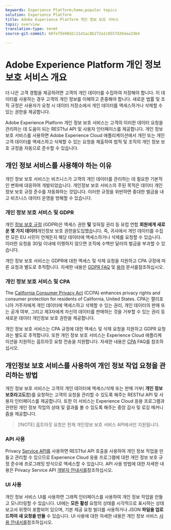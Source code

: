 ```yaml
---
keywords: Experience Platform;home;popular topics
solution: Experience Platform
title: Adobe Experience Platform 개인 정보 보호 서비스
topic: overview
translation-type: tm+mt
source-git-commit: 66fef5b98d2c21d1ac8b272e2c8557d26daa3364

---
```



# Adobe Experience Platform 개인 정보 보호 서비스 개요

더 나은 고객 경험을 제공하려면 고객의 개인 데이터를 수집하여 저장해야 합니다. 이 데이터를 사용하는 경우 고객의 개인 정보를 이해하고 존중해야 합니다. 새로운 법률 및 조직 규정은 사용자가 요청 시 데이터 저장소에서 개인 데이터를 액세스하거나 삭제할 수 있는 권한을 제공합니다.

Adobe Experience Platform 개인 정보 보호 서비스는 고객의 이러한 데이터 요청을 관리하는 데 도움이 되는 RESTful API 및 사용자 인터페이스를 제공합니다. 개인 정보 보호 서비스를 사용하면 Adobe Experience Cloud 애플리케이션에서 개인 또는 개인 고객 데이터를 액세스하고 삭제할 수 있는 요청을 제출하여 법적 및 조직의 개인 정보 보호 규정을 자동으로 준수할 수 있습니다.

## 개인 정보 서비스를 사용해야 하는 이유

개인 정보 보호 서비스는 비즈니스가 고객의 개인 데이터를 관리하는 데 필요한 기본적인 변화에 대응하여 개발되었습니다. 개인정보 보호 서비스의 주된 목적은 데이터 개인 정보 보호 규정 준수를 자동화하는 것입니다. 이러한 규정을 위반하면 중대한 벌금을 내고 비즈니스 데이터 운영을 방해할 수 있습니다.

### 개인 정보 보호 서비스 및 GDPR

개인 [정보 보호 규정](https://eugdpr.org/) (GDPR)은 액세스 권한 **및** 잊혀질 권리 등 유럽 연합 **회원에게 새로운 몇 가지 데이터**&#x200B;개인정보 보호 권한을도입했습니다. 즉, 귀사에서 개인 데이터를 수집한 모든 EU 시민이 언제든지 해당 데이터에 액세스하거나 삭제를 요청할 수 있습니다. 이러한 요청을 30일 이내에 이행하지 않으면 조직에 수백만 달러의 벌금을 부과할 수 있습니다.

개인 정보 보호 서비스는 GDPR에 대한 액세스 및 삭제 요청을 지원하고 CPA 규정에 따른 요청과 별도로 추적합니다. 자세한 내용은 [GDPR FAQ](gdpr/faq.md) 및 [용어](gdpr/terminology.md) 문서를참조하십시오.

### 개인 정보 보호 서비스 및 CPA

The [California Consumer Privacy Act](https://www.caprivacy.org/about) (CCPA) enhances privacy rights and consumer protection for residents of California, United States. CPA는 캘리포니아 거주자에게 개인 데이터에 액세스하고 삭제할 수 있는 권리, 개인 데이터의 판매 또는 공개 여부, 그리고 제3자에게 자신의 데이터를 판매하는 것을 거부할 수 있는 권리 등 새로운 데이터 개인정보 보호 권한을 제공합니다.

개인 정보 보호 서비스는 CPA 규정에 대한 액세스 및 삭제 요청을 지원하고 GDPR 요청과는 별도로 추적합니다. 또한 개인 정보 보호 서비스는 Experience Cloud 애플리케이션을 지원하는 옵트아웃 요청 전송을 지원합니다. 자세한 내용은 [CPA](ccpa/faq.md) FAQ를 참조하십시오.

## 개인정보 보호 서비스를 사용하여 개인 정보 작업 요청을 관리하는 방법

개인 정보 보호 서비스는 고객의 개인 데이터에 액세스/삭제 또는 판매 거부( **개인 정보 보호라고도**&#x200B;함)를 요청하는 고객의 요청을 관리할 수 있도록 해주는 RESTful API 및 사용자 인터페이스를 제공합니다. 또한 이 서비스는 Experience Cloud 응용 프로그램과 관련된 개인 정보 작업의 상태 및 결과를 볼 수 있도록 해주는 중앙 감사 및 로깅 메커니즘을 제공합니다.

>[!NOTE] 옵트아웃 요청은 현재 개인정보 보호 서비스 API에서만 지원됩니다.

### API 사용

Privacy [Service API를](https://www.adobe.io/apis/experienceplatform/home/api-reference.html#!acpdr/swagger-specs/privacy-service.yaml) 사용하면 RESTful API 호출을 사용하여 개인 정보 작업을 만들고 관리할 수 있으므로 Experience Cloud 응용 프로그램에 대한 개인 정보 보호 규정 준수에 프로그래밍 방식으로 액세스할 수 있습니다. API 사용 방법에 대한 자세한 내용은 Privacy Service API [개발자 안내서를](api/getting-started.md)참조하십시오.

### UI 사용

개인 정보 서비스 UI를 사용하면 그래픽 인터페이스를 사용하여 개인 정보 작업을 만들고 모니터링할 수 있습니다. UI에는 **모든 활성** 요청의 상태를 시각적으로 표시하는 상태 보고서 위젯이 포함되어 있으며, 기본 제공 요청 빌더를 사용하거나 JSON **파일을 업로드하여 새 요청을 만들** 수 있습니다. UI 사용에 대한 자세한 내용은 개인 정보 서비스 [사용 안내서를](ui/overview.md)참조하십시오.